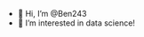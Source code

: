 - 👋 Hi, I’m @Ben243
- 👀 I’m interested in data science!

<!---
Ben243/Ben243 is a ✨ special ✨ repository because its `README.md` (this file) appears on your GitHub profile.
You can click the Preview link to take a look at your changes.
--->
